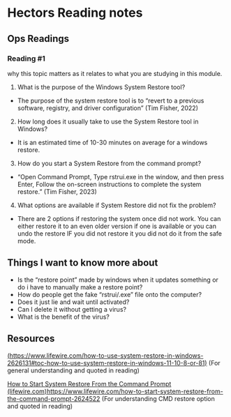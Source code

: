 # Hectors Reading notes

## Ops Readings

### Reading #1

why this topic matters as it relates to what you are studying in this module.



1. What is the purpose of the Windows System Restore tool?

- The purpose of the system restore tool is to “revert to a previous software, registry, and driver configuration” (Tim Fisher, 2022)

2. How long does it usually take to use the System Restore tool in Windows?

- It is an estimated time of 10-30 minutes on average for a windows restore.

3. How do you start a System Restore from the command prompt?

- “Open Command Prompt, Type rstrui.exe in the window, and then press Enter, Follow the on-screen instructions to complete the system restore.” (Tim Fisher, 2023)

4. What options are available if System Restore did not fix the problem?

- There are 2 options if restoring the system once did not work. You can either restore it to an even older version if one is available or you can undo the restore IF you did not restore it you did not do it from the safe mode.

## Things I want to know more about

- Is the “restore point” made by windows when it updates something or do i have to manually make a restore point?
- How do people get the fake “rstrui/.exe” file onto the computer? 
- Does it just lie and wait until activated? 
- Can I delete it without getting a virus? 
- What is the benefit of the virus?

## Resources

[(https://www.lifewire.com/how-to-use-system-restore-in-windows-2626131#toc-how-to-use-system-restore-in-windows-11-10-8-or-81)](https://www.lifewire.com/how-to-use-system-restore-in-windows-2626131#toc-how-to-use-system-restore-in-windows-11-10-8-or-81)
(For general understanding and quoted in reading)

[How to Start System Restore From the Command Prompt (lifewire.com)](https://www.lifewire.com/how-to-start-system-restore-from-the-command-prompt-2624522)https://www.lifewire.com/how-to-start-system-restore-from-the-command-prompt-2624522
(For understanding CMD restore option and quoted in reading)
